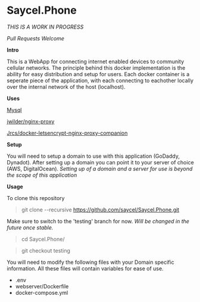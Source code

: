 # Saycel.Phone
_THIS IS A WORK IN PROGRESS_

_Pull Requests Welcome_

**Intro**

This is a WebApp for connecting internet enabled devices to community 
cellular networks. The principle behind this docker implementation is 
the ability for easy distribution and setup for users. Each docker 
container is a seperate piece of the application, with each connecting
to eachother locally over the internal network of the host (localhost).


**Uses**

[Mysql](https://hub.docker.com/_/mysql/)

[jwilder/nginx-proxy](https://github.com/jwilder/nginx-proxy)

[Jrcs/docker-letsencrypt-nginx-proxy-companion](https://github.com/JrCs/docker-letsencrypt-nginx-proxy-companion)


**Setup**

You will need to setup a domain to use with this application 
(GoDaddy, Dynadot). After setting up a domain you can point it to 
your server of choice (AWS, DigitalOcean).
*Setting up of a domain and a server for use is beyond the scope 
of this application*

**Usage**

To clone this repository

> git clone --recursive https://github.com/saycel/Saycel.Phone.git


Make sure to switch to the 'testing' branch for now. _Will be 
changed in the future once stable._

> cd Saycel.Phone/

> git checkout testing


You will need to modify the following files with your Domain 
specific information. All these files will contain variables for 
ease of use.

- .env
- webserver/Dockerfile
- docker-compose.yml

